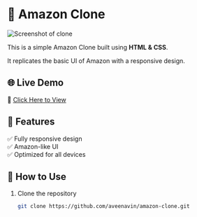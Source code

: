 # 🛒 Amazon Clone  


![Screenshot of clone](https://github.com/user-attachments/assets/9b7ad72b-0715-4e59-86e7-b4d73cd72b38)

This is a simple Amazon Clone built using **HTML & CSS**.  

It replicates the basic UI of Amazon with a responsive design.  

## 🌐 Live Demo  
🔗 [Click Here to View](https://aveenavin.github.io/amazon-clone/)  

## 🚀 Features  
✅ Fully responsive design  
✅ Amazon-like UI  
✅ Optimized for all devices  

## 📂 How to Use  
1. Clone the repository  
   ```bash
   git clone https://github.com/aveenavin/amazon-clone.git
